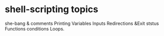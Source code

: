 # shell-scripting topics
she-bang & comments
Printing
Variables
Inputs
Redirections &Exit ststus
Functions
conditions
Loops.
